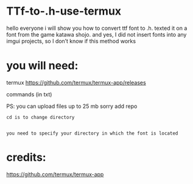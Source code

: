 # TTf-to-.h-use-termux
hello everyone i will show you how to convert ttf font to .h. texted it on a font from the game katawa shojo. and yes, I did not insert fonts into any imgui projects, so I don’t know if this method works   
# you will need:
termux https://github.com/termux/termux-app/releases




commands (in txt)

PS: 
you can upload files up to 25 mb sorry add repo
```
cd is to change directory


you need to specify your directory in which the font is located

```

# credits:
https://github.com/termux/termux-app 

